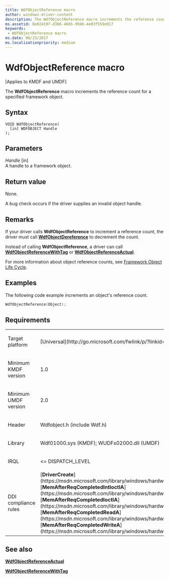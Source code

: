 ```yaml
---
title: WdfObjectReference macro
author: windows-driver-content
description: The WdfObjectReference macro increments the reference count for a specified framework object.
ms.assetid: 8e024197-d366-4665-994b-4e03f559e017
keywords:
 - WdfObjectReference macro
ms.date: 08/23/2017
ms.localizationpriority: medium
---
```


# WdfObjectReference macro


\[Applies to KMDF and UMDF\]

The **WdfObjectReference** macro increments the reference count for a specified framework object.

Syntax
------

```ManagedCPlusPlus
VOID WdfObjectReference(
  [in] WDFOBJECT Handle
);
```

Parameters
----------

*Handle* \[in\]  
A handle to a framework object.

Return value
------------

None.

A bug check occurs if the driver supplies an invalid object handle.

Remarks
-------

If your driver calls **WdfObjectReference** to increment a reference count, the driver must call [**WdfObjectDereference**](wdfobjectdereference.md) to decrement the count.

Instead of calling **WdfObjectReference**, a driver can call [**WdfObjectReferenceWithTag**](wdfobjectreferencewithtag.md) or [**WdfObjectReferenceActual**](https://msdn.microsoft.com/library/windows/hardware/ff548760).

For more information about object reference counts, see [Framework Object Life Cycle](https://msdn.microsoft.com/library/windows/hardware/ff542889).

Examples
--------

The following code example increments an object's reference count.

```cpp
WdfObjectReference(Object); 
```

Requirements
------------

<table>
<colgroup>
<col width="50%" />
<col width="50%" />
</colgroup>
<tbody>
<tr class="odd">
<td><p>Target platform</p></td>
<td>[Universal](http://go.microsoft.com/fwlink/p/?linkid=531356)</td>
</tr>
<tr class="even">
<td><p>Minimum KMDF version</p></td>
<td><p>1.0</p></td>
</tr>
<tr class="odd">
<td><p>Minimum UMDF version</p></td>
<td><p>2.0</p></td>
</tr>
<tr class="even">
<td><p>Header</p></td>
<td>Wdfobject.h (include Wdf.h)</td>
</tr>
<tr class="odd">
<td><p>Library</p></td>
<td>Wdf01000.sys (KMDF);
WUDFx02000.dll (UMDF)</td>
</tr>
<tr class="even">
<td><p>IRQL</p></td>
<td><p>&lt;= DISPATCH_LEVEL</p></td>
</tr>
<tr class="odd">
<td><p>DDI compliance rules</p></td>
<td>[<strong>DriverCreate</strong>](https://msdn.microsoft.com/library/windows/hardware/ff544957), [<strong>MemAfterReqCompletedIntIoctlA</strong>](https://msdn.microsoft.com/library/windows/hardware/ff549090), [<strong>MemAfterReqCompletedIoctlA</strong>](https://msdn.microsoft.com/library/windows/hardware/ff549106), [<strong>MemAfterReqCompletedReadA</strong>](https://msdn.microsoft.com/library/windows/hardware/ff549116), [<strong>MemAfterReqCompletedWriteA</strong>](https://msdn.microsoft.com/library/windows/hardware/ff549125)</td>
</tr>
</tbody>
</table>

## See also


[**WdfObjectReferenceActual**](https://msdn.microsoft.com/library/windows/hardware/ff548760)

[**WdfObjectReferenceWithTag**](wdfobjectreferencewithtag.md)

 

 






